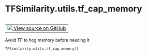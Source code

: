 # TFSimilarity.utils.tf_cap_memory
<!-- Insert buttons and diff -->
<table class="tfo-notebook-buttons tfo-api nocontent" align="left">
<td>
  <a target="_blank" href="https://github.com/tensorflow/similarity/blob/main/tensorflow_similarity/utils.py#L9-L19">
    <img src="https://www.tensorflow.org/images/GitHub-Mark-32px.png" />
    View source on GitHub
  </a>
</td>
</table>

Avoid TF to hog memory before needing it
<pre class="devsite-click-to-copy prettyprint lang-py tfo-signature-link">
<code>TFSimilarity.utils.tf_cap_memory()
</code></pre>

<!-- Placeholder for "Used in" -->
